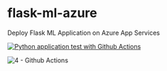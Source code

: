 # flask-ml-azure
Deploy Flask ML Application on Azure App Services

[![Python application test with Github Actions](https://github.com/abdelino17/flask-ml-azure/actions/workflows/pythonapp.yml/badge.svg)](https://github.com/abdelino17/flask-ml-azure/actions/workflows/pythonapp.yml)

![4 - Github Actions](https://user-images.githubusercontent.com/20910032/135843120-5e8067fb-c65c-4c0b-b3c2-c7da2ae7e5a0.jpg)
